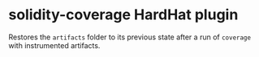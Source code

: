 # solidity-coverage HardHat plugin

Restores the `artifacts` folder to its previous state after a run of `coverage` with instrumented artifacts.